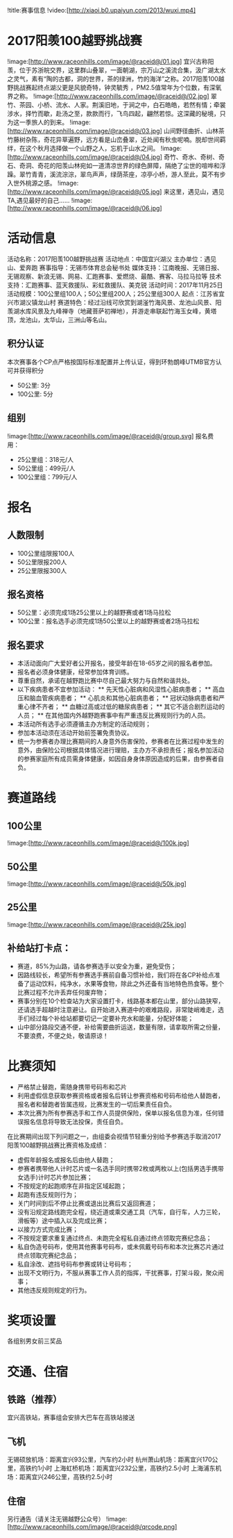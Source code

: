 !title:赛事信息
!video:[http://xiaoi.b0.upaiyun.com/2013/wuxi.mp4]
# 2017阳羡100越野挑战赛
!image:[http://www.raceonhills.com/image/@raceid@/01.jpg]
宜兴古称阳羡，位于苏浙皖交界，这里群山叠翠，一面朝湖，宗万山之溪流合集，汲广湖太水之灵气，素有“陶的古都，洞的世界，茶的绿洲，竹的海洋”之称。2017阳羡100越野挑战赛起终点湖㳇更是风貌奇特，钟灵毓秀 ，PM2.5值常年为个位数，有深氧界之称。
!image:[http://www.raceonhills.com/image/@raceid@/02.jpg]
翠竹、茶园、小桥、流水、人家。荆溪旧地，于涧之中，白石皓皓，若然有情；牵裳涉水，择竹而歇，赴汤之至，款款而行，飞鸟四起，翩然若惊。这深藏的秘境，只为这一季旅人的到来。
!image:[http://www.raceonhills.com/image/@raceid@/03.jpg]
山间野径曲折、山林茶竹藤树杂陈，奇花异草遍野，远方看是山峦叠翠，近处闻有秋虫呢喃。脱却世间羁绊，在这个秋月选择做一个山野之人，忘机于山水之间。
!image:[http://www.raceonhills.com/image/@raceid@/04.jpg]
奇竹、奇水、奇树、奇石、奇洞、奇花的阳羡山林宛如一道清凉世界的绿色屏障，隔绝了尘世的喧哗和浮躁。翠竹青青，溪流淙淙，翠鸟声声，绿荫茶座，凉亭小桥，游人至此，莫不有步入世外桃源之感。
!image:[http://www.raceonhills.com/image/@raceid@/05.jpg]
来这里，遇见山，遇见TA,遇见最好的自己……
!image:[http://www.raceonhills.com/image/@raceid@/06.jpg]

# 活动信息
活动名称：2017阳羡100越野挑战赛
活动地点：中国宜兴湖㳇
主办单位：遇见山、爱奔跑
赛事指导：无锡市体育总会秘书处
媒体支持：江南晚报、无锡日报、无锡观察、新浪无锡、网易、汇跑赛事、爱燃烧、最酷、赛客、马拉马拉等
技术支持：汇跑赛事、蓝天救援队、彩虹救援队、美克锐
活动时间：2017年11月25日
活动规模：100公里组100人；50公里组200人；25公里组300人
起点：江苏省宜兴市湖㳇镇龙山村
赛道特色：经过沿线可欣赏到湖滏竹海风景、龙池山风景、阳羡湖水库风景及九峰禅寺（地藏菩萨初禅地），并游走串联起竹海玉女峰，黄塔顶，龙池山，太华山，三洲山等名山。

## 积分认证
本次赛事各个CP点严格按国际标准配置并上传认证，得到环勃朗峰UTMB官方认可并获得积分
* 50公里: 3分
* 100公里: 5分

## 组别
!image:[http://www.raceonhills.com/image/@raceid@/group.svg]
报名费用：
* 25公里组：318元/人
* 50公里组：499元/人
* 100公里组：799元/人

# 报名
## 人数限制
* 100公里组限报100人
* 50公里限报200人
* 25公里限报300人
## 报名资格
* 50公里：必须完成1场25公里以上的越野赛或者1场马拉松
* 100公里：报名选手必须完成1场50公里以上的越野赛或者2场马拉松
## 报名要求
* 本活动面向广大爱好者公开报名，接受年龄在18-65岁之间的报名者参加。
* 报名者必须身体健康，经常参加体育训练。
* 尊重自然，承诺在越野跑比赛中尽自己最大努力与自然和谐共处。
* 以下疾病患者不宜参加活动：
** 先天性心脏病和风湿性心脏病患者；
** 高血压和脑血管疾病患者；
** 心肌炎和其他心脏病患者；
** 冠状动脉病患者和严重心律不齐者；
** 血糖过高或过低的糖尿病患者；
** 其它不适合剧烈运动的人员；
**  在其他国内外越野跑赛事中有严重违反比赛规则行为的人员。
* 本活动所有选手必须遵循主办方制定的活动规则；
* 参加本活动须在活动开始前签署免责协议。
* 统一为参赛者办理比赛期间的人身意外伤害保险，参赛者在比赛过程中发生的意外，由保险公司根据具体情况进行理赔，主办方不承担责任；报名参加活动的参赛家庭所有成员需身体健康，如因自身身体原因造成的后果，由参赛者自负。

# 赛道路线
## 100公里
!image:[http://www.raceonhills.com/image/@raceid@/100k.jpg]
## 50公里
!image:[http://www.raceonhills.com/image/@raceid@/50k.jpg]
## 25公里
!image:[http://www.raceonhills.com/image/@raceid@/25k.jpg]

## 补给站打卡点：
* 赛道，85%为山路，请各参赛选手以安全为重，避免受伤；
* 因路线较长，希望所有参赛选手赛前自备习惯补给，我们将在各CP补给点准备了运动饮料，纯净水，水果等食物，除此之外还备有当地特色热食等。整个比赛过程不允许丢弃任何废弃物；
* 赛事分别在10个检查站为大家设置打卡，线路基本都在山里，部分山路狭窄，还请选手超越时注意避让。自开始进入赛道中的艰难路段，非常陡峭难走，选手们经过每个补给站都要切记一定要补充水和能量，分配好体能；
* 山中部分路段交通不便，补给需要曲折运送，数量有限，请拿取所需之份量，不要浪费，不便之处，敬请原谅！

# 比赛须知
* 严格禁止替跑，需随身携带号码布和芯片
* 利用虚假信息获取参赛资格或者报名后转让参赛资格和号码布给他人替跑者，报名者和替跑者皆属违规，比赛发生的一切后果责任自负。
* 本次比赛为所有参赛选手和工作人员提供保险，保单以报名信息为准，任何错误报名信息将导致无法投保，责任自负。

在比赛期间出现下列问题之一，由组委会视情节轻重分别给予参赛选手取消2017阳羡100越野挑战赛比赛资格及成绩：
* 虚假年龄报名或报名后由他人替跑；
* 参赛者携带他人计时芯片或一名选手同时携带2枚或两枚以上(包括男选手携带女选手)计时芯片参加比赛；
* 不按规定的起跑顺序在非指定区域起跑；
* 起跑有违反规则行为；
* 关门时间到后不停止比赛或退出比赛后又返回赛道；
* 没有沿规定路线跑完全程，绕近道或乘交通工具（汽车，自行车，人力三轮，滑板等）途中插入以及完成比赛；
* 以接力方式完成比赛；
* 不按规定要求重复通过终点、未跑完全程私自通过终点领取完赛纪念品；
* 私自伪造号码布，使用其他赛事号码布，或未佩戴号码布和本次比赛芯片通过终点领取完赛纪念品；
* 私自涂改、遮挡号码布参赛或转让号码布；
* 出现不文明行为，不服从赛事工作人员的指挥，干扰赛事，打架斗殴，聚众闹事；
* 其他违反规则规定的行为。

# 奖项设置
各组别男女前三奖品

# 交通、住宿
## 铁路（推荐）
宜兴高铁站，赛事组会安排大巴车在高铁站接送
## 飞机
无锡硕放机场：距离宜兴93公里，汽车约2小时
杭州萧山机场：距离宜兴170公里，高铁约1小时
上海虹桥机场：距离宜兴232公里，高铁约2.5小时
上海浦东机场：距离宜兴246公里，高铁约2.5小时
## 住宿
另行通告（请关注无锡越野公众号）
!image:[http://www.raceonhills.com/image/@raceid@/qrcode.png]
